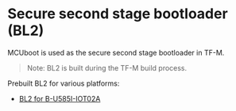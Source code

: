 # Secure second stage bootloader (BL2)

MCUboot is used as the secure second stage bootloader in TF-M.
> Note: BL2 is built during the TF-M build process.

Prebuilt BL2 for various platforms:
 - [BL2 for B-U585I-IOT02A](target/b_u585i_iot02a)
